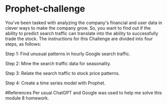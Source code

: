 # Prophet-challenge

 You've been tasked with analyzing the company's financial and user data in clever ways to make the company grow. So, you want to find out if the ability to predict search traffic can translate into the ability to successfully trade the stock. 
 The instructions for this Challenge are divided into four steps, as follows:

Step 1: Find unusual patterns in hourly Google search traffic.

Step 2: Mine the search traffic data for seasonality.

Step 3: Relate the search traffic to stock price patterns.

Step 4: Create a time series model with Prophet.

#References
Per usual ChatGPT and Google was used to help me solve this module 8 homework. 
